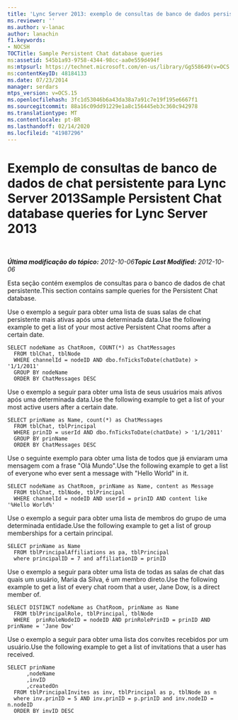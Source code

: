 ```yaml
---
title: 'Lync Server 2013: exemplo de consultas de banco de dados persistente de chat'
ms.reviewer: ''
ms.author: v-lanac
author: lanachin
f1.keywords:
- NOCSH
TOCTitle: Sample Persistent Chat database queries
ms:assetid: 545b1a93-9758-4344-98cc-aa0e559d494f
ms:mtpsurl: https://technet.microsoft.com/en-us/library/Gg558649(v=OCS.15)
ms:contentKeyID: 48184133
ms.date: 07/23/2014
manager: serdars
mtps_version: v=OCS.15
ms.openlocfilehash: 3fc1d53046b6a43da38a7a91c7e19f195e6667f1
ms.sourcegitcommit: 88a16c09dd91229e1a8c156445eb3c360c942978
ms.translationtype: MT
ms.contentlocale: pt-BR
ms.lasthandoff: 02/14/2020
ms.locfileid: "41987296"
---
```

<div data-xmlns="http://www.w3.org/1999/xhtml">

<div class="topic" data-xmlns="http://www.w3.org/1999/xhtml" data-msxsl="urn:schemas-microsoft-com:xslt" data-cs="http://msdn.microsoft.com/">

<div data-asp="http://msdn2.microsoft.com/asp">

# <a name="sample-persistent-chat-database-queries-for-lync-server-2013"></a><span data-ttu-id="548e9-102">Exemplo de consultas de banco de dados de chat persistente para Lync Server 2013</span><span class="sxs-lookup"><span data-stu-id="548e9-102">Sample Persistent Chat database queries for Lync Server 2013</span></span>

</div>

<div id="mainSection">

<div id="mainBody">

<span> </span>

<span data-ttu-id="548e9-103">_**Última modificação do tópico:** 2012-10-06_</span><span class="sxs-lookup"><span data-stu-id="548e9-103">_**Topic Last Modified:** 2012-10-06_</span></span>

<span data-ttu-id="548e9-104">Esta seção contém exemplos de consultas para o banco de dados de chat persistente.</span><span class="sxs-lookup"><span data-stu-id="548e9-104">This section contains sample queries for the Persistent Chat database.</span></span>

<span data-ttu-id="548e9-105">Use o exemplo a seguir para obter uma lista de suas salas de chat persistente mais ativas após uma determinada data.</span><span class="sxs-lookup"><span data-stu-id="548e9-105">Use the following example to get a list of your most active Persistent Chat rooms after a certain date.</span></span>

    SELECT nodeName as ChatRoom, COUNT(*) as ChatMessages
      FROM tblChat, tblNode
      WHERE channelId = nodeID AND dbo.fnTicksToDate(chatDate) > '1/1/2011'
      GROUP BY nodeName
      ORDER BY ChatMessages DESC

<span data-ttu-id="548e9-106">Use o exemplo a seguir para obter uma lista de seus usuários mais ativos após uma determinada data.</span><span class="sxs-lookup"><span data-stu-id="548e9-106">Use the following example to get a list of your most active users after a certain date.</span></span>

    SELECT prinName as Name, count(*) as ChatMessages
      FROM tblChat, tblPrincipal
      WHERE prinID = userId AND dbo.fnTicksToDate(chatDate) > '1/1/2011'
      GROUP BY prinName
      ORDER BY ChatMessages DESC

<span data-ttu-id="548e9-107">Use o seguinte exemplo para obter uma lista de todos que já enviaram uma mensagem com a frase "Olá Mundo".</span><span class="sxs-lookup"><span data-stu-id="548e9-107">Use the following example to get a list of everyone who ever sent a message with "Hello World" in it.</span></span>

    SELECT nodeName as ChatRoom, prinName as Name, content as Message
      FROM tblChat, tblNode, tblPrincipal
      WHERE channelId = nodeID AND userId = prinID AND content like '%Hello World%'

<span data-ttu-id="548e9-108">Use o exemplo a seguir para obter uma lista de membros do grupo de uma determinada entidade.</span><span class="sxs-lookup"><span data-stu-id="548e9-108">Use the following example to get a list of group memberships for a certain principal.</span></span>

    SELECT prinName as Name    
      FROM tblPrincipalAffiliations as pa, tblPrincipal
      where principalID = 7 and affiliationID = prinID

<span data-ttu-id="548e9-109">Use o exemplo a seguir para obter uma lista de todas as salas de chat das quais um usuário, Maria da Silva, é um membro direto.</span><span class="sxs-lookup"><span data-stu-id="548e9-109">Use the following example to get a list of every chat room that a user, Jane Dow, is a direct member of.</span></span>

    SELECT DISTINCT nodeName as ChatRoom, prinName as Name          
      FROM tblPrincipalRole, tblPrincipal, tblNode
      WHERE  prinRoleNodeID = nodeID AND prinRolePrinID = prinID AND prinName = 'Jane Dow'

<span data-ttu-id="548e9-110">Use o exemplo a seguir para obter uma lista dos convites recebidos por um usuário.</span><span class="sxs-lookup"><span data-stu-id="548e9-110">Use the following example to get a list of invitations that a user has received.</span></span>

    SELECT prinName
          ,nodeName
          ,invID   
          ,createdOn
      FROM tblPrincipalInvites as inv, tblPrincipal as p, tblNode as n
      where inv.prinID = 5 AND inv.prinID = p.prinID and inv.nodeID = n.nodeID
      ORDER BY invID DESC

</div>

<span> </span>

</div>

</div>

</div>

